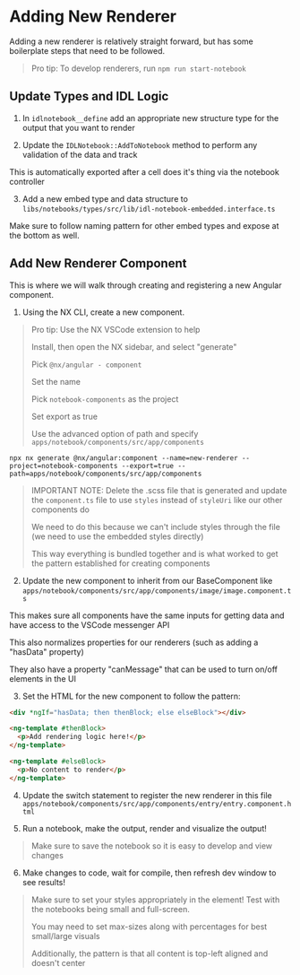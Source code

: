 # Adding New Renderer

Adding a new renderer is relatively straight forward, but has some boilerplate steps that need to be followed.

> Pro tip: To develop renderers, run `npm run start-notebook`

## Update Types and IDL Logic

1. In `idlnotebook__define` add an appropriate new structure type for the output that you want to render

2. Update the `IDLNotebook::AddToNotebook` method to perform any validation of the data and track

This is automatically exported after a cell does it's thing via the notebook controller

3. Add a new embed type and data structure to `libs/notebooks/types/src/lib/idl-notebook-embedded.interface.ts`

Make sure to follow naming pattern for other embed types and expose at the bottom as well.

## Add New Renderer Component

This is where we will walk through creating and registering a new Angular component.

1. Using the NX CLI, create a new component.

> Pro tip: Use the NX VSCode extension to help
>
> Install, then open the NX sidebar, and select "generate"
>
> Pick `@nx/angular - component`
>
> Set the name
>
> Pick `notebook-components` as the project
>
> Set export as true
>
> Use the advanced option of path and specify `apps/notebook/components/src/app/components`

```shell
npx nx generate @nx/angular:component --name=new-renderer --project=notebook-components --export=true --path=apps/notebook/components/src/app/components
```

> IMPORTANT NOTE: Delete the .scss file that is generated and update the `component.ts` file to use `styles` instead of `styleUri` like our other components do
>
> We need to do this because we can't include styles through the file (we need to use the embedded styles directly)
>
> This way everything is bundled together and is what worked to get the pattern established for creating components

2. Update the new component to inherit from our BaseComponent like `apps/notebook/components/src/app/components/image/image.component.ts`

This makes sure all components have the same inputs for getting data and have access to the VSCode messenger API

This also normalizes properties for our renderers (such as adding a "hasData" property)

They also have a property "canMessage" that can be used to turn on/off elements in the UI

3. Set the HTML for the new component to follow the pattern:

```html
<div *ngIf="hasData; then thenBlock; else elseBlock"></div>

<ng-template #thenBlock>
  <p>Add rendering logic here!</p>
</ng-template>

<ng-template #elseBlock>
  <p>No content to render</p>
</ng-template>
```

4. Update the switch statement to register the new renderer in this file `apps/notebook/components/src/app/components/entry/entry.component.html`

5. Run a notebook, make the output, render and visualize the output!

> Make sure to save the notebook so it is easy to develop and view changes

6. Make changes to code, wait for compile, then refresh dev window to see results!

> Make sure to set your styles appropriately in the element! Test with the notebooks being small and full-screen.
>
> You may need to set max-sizes along with percentages for best small/large visuals
>
> Additionally, the pattern is that all content is top-left aligned and doesn't center
